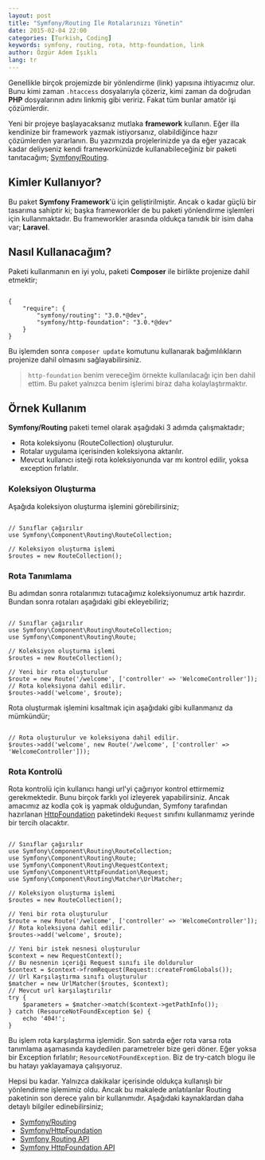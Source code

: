 ```yaml
---
layout: post
title: "Symfony/Routing İle Rotalarınızı Yönetin"
date: 2015-02-04 22:00
categories: [Turkish, Coding]
keywords: symfony, routing, rota, http-foundation, link
author: Özgür Adem Işıklı
lang: tr
---
```


Genellikle birçok projemizde bir yönlendirme (link) yapısına ihtiyacımız olur. Bunu kimi zaman `.htaccess` dosyalarıyla çözeriz, kimi zaman da doğrudan **PHP** dosyalarının adını linkmiş gibi veririz. Fakat tüm bunlar amatör işi çözümlerdir.

Yeni bir projeye başlayacaksanız mutlaka **framework** kullanın. Eğer illa kendinize bir framework yazmak istiyorsanız, olabildiğince hazır çözümlerden yararlanın. Bu yazımızda projelerinizde ya da eğer yazacak kadar deliyseniz kendi frameworkünüzde kullanabileceğiniz bir paketi tanıtacağım; [Symfony/Routing](https://github.com/symfony/Routing).

## Kimler Kullanıyor?

Bu paket **Symfony Framework**'ü için geliştirilmiştir. Ancak o kadar güçlü bir tasarıma sahiptir ki; başka frameworkler de bu paketi yönlendirme işlemleri için kullanmaktadır. Bu frameworkler arasında oldukça tanıdık bir isim daha var; **Laravel**.

## Nasıl Kullanacağım?

Paketi kullanmanın en iyi yolu, paketi **Composer** ile birlikte projenize dahil etmektir;

<pre><code class="language-javascript">
{
    "require": {
        "symfony/routing": "3.0.*@dev",
        "symfony/http-foundation": "3.0.*@dev"
    }
}
</code></pre>

Bu işlemden sonra `composer update` komutunu kullanarak bağımlılıkların projenize dahil olmasını sağlayabilirsiniz.

> `http-foundation` benim vereceğim örnekte kullanılacağı için ben dahil ettim. Bu paket yalnızca benim işlerimi biraz daha kolaylaştırmaktır.

## Örnek Kullanım

**Symfony/Routing** paketi temel olarak aşağıdaki 3 adımda çalışmaktadır;

- Rota koleksiyonu (RouteCollection) oluşturulur.
- Rotalar uygulama içerisinden koleksiyona aktarılır.
- Mevcut kullanıcı isteği rota koleksiyonunda var mı kontrol edilir, yoksa exception fırlatılır.

### Koleksiyon Oluşturma

Aşağıda koleksiyon oluşturma işlemini görebilirsiniz;

<pre><code class="language-php">
// Sınıflar çağırılır
use Symfony\Component\Routing\RouteCollection;

// Koleksiyon oluşturma işlemi
$routes = new RouteCollection();
</code></pre>

### Rota Tanımlama

Bu adımdan sonra rotalarımızı tutacağımız koleksiyonumuz artık hazırdır. Bundan sonra rotaları aşağıdaki gibi ekleyebiliriz;

<pre><code class="language-php">
// Sınıflar çağırılır
use Symfony\Component\Routing\RouteCollection;
use Symfony\Component\Routing\Route;

// Koleksiyon oluşturma işlemi
$routes = new RouteCollection();

// Yeni bir rota oluşturulur
$route = new Route('/welcome', ['controller' => 'WelcomeController']);
// Rota koleksiyona dahil edilir.
$routes->add('welcome', $route);
</code></pre>

Rota oluşturmak işlemini kısaltmak için aşağıdaki gibi kullanmanız da mümkündür;

<pre><code class="language-php">
// Rota oluşturulur ve koleksiyona dahil edilir.
$routes->add('welcome', new Route('/welcome', ['controller' => 'WelcomeController']));
</code></pre>

### Rota Kontrolü

Rota kontrolü için kullanıcı hangi url'yi çağırıyor kontrol ettirmemiz gerekmektedir. Bunu birçok farklı yol izleyerek yapabilirsiniz. Ancak amacımız az kodla çok iş yapmak olduğundan, Symfony tarafından hazırlanan [HttpFoundation](https://github.com/symfony/HttpFoundation) paketindeki `Request` sınıfını kullanmamız yerinde bir tercih olacaktır.

<pre><code class="language-php">
// Sınıflar çağırılır
use Symfony\Component\Routing\RouteCollection;
use Symfony\Component\Routing\Route;
use Symfony\Component\Routing\RequestContext;
use Symfony\Component\HttpFoundation\Request;
use Symfony\Component\Routing\Matcher\UrlMatcher;

// Koleksiyon oluşturma işlemi
$routes = new RouteCollection();

// Yeni bir rota oluşturulur
$route = new Route('/welcome', ['controller' => 'WelcomeController']);
// Rota koleksiyona dahil edilir.
$routes->add('welcome', $route);

// Yeni bir istek nesnesi oluşturulur
$context = new RequestContext();
// Bu nesnenin içeriği Request sınıfı ile doldurulur
$context = $context->fromRequest(Request::createFromGlobals());		
// Url Karşılaştırma sınıfı oluşturulur
$matcher = new UrlMatcher($routes, $context);
// Mevcut url karşılaştırılır
try {
	$parameters = $matcher->match($context->getPathInfo());
} catch (ResourceNotFoundException $e) {
	echo '404!';
}
</code></pre>

Bu işlem rota karşılaştırma işlemidir. Son satırda eğer rota varsa rota tanımlama aşamasında kaydedilen parametreler bize geri döner. Eğer yoksa bir Exception fırlatılır; `ResourceNotFoundException`. Biz de try-catch blogu ile bu hatayı yaklayamaya çalışıyoruz.

Hepsi bu kadar. Yalnızca dakikalar içerisinde oldukça kullanışlı bir yönlendirme işlemimiz oldu. Ancak bu makalede anlatılanlar Routing paketinin son derece yalın bir kullanımıdır. Aşağıdaki kaynaklardan daha detaylı bilgiler edinebilirsiniz;

- [Symfony/Routing](https://packagist.org/packages/symfony/routing)
- [Symfony/HttpFoundation](https://packagist.org/packages/symfony/http-foundation)
- [Symfony Routing API](http://api.symfony.com/2.3/Symfony/Component/Routing.html)
- [Symfony HttpFoundation API](http://api.symfony.com/2.3/Symfony/Component/HttpFoundation.html)
